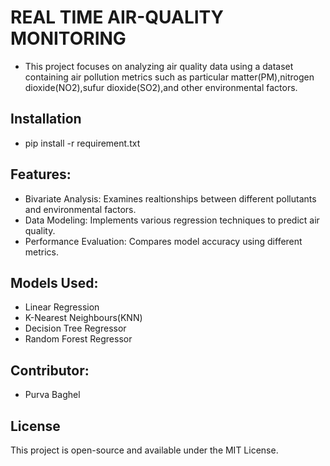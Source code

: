 # REAL TIME AIR-QUALITY MONITORING
- This project focuses on analyzing air quality data using a dataset containing air pollution metrics such as particular matter(PM),nitrogen dioxide(NO2),sufur dioxide(SO2),and other environmental factors.

## Installation
- pip install -r requirement.txt

## Features:
- Bivariate Analysis: Examines realtionships between different pollutants and environmental factors.
- Data Modeling: Implements various regression techniques to predict air quality.
- Performance Evaluation: Compares model accuracy using different metrics.

## Models Used:
- Linear Regression
- K-Nearest Neighbours(KNN)
- Decision Tree Regressor
- Random Forest Regressor

## Contributor:
- Purva Baghel
## License
This project is open-source and available under the MIT License.
